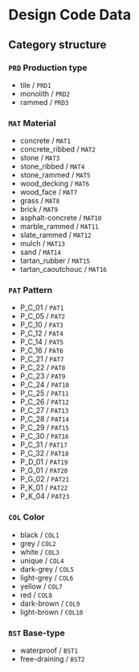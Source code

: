 # Design Code Data

## Category structure

### `PRD` Production type

- tile / `PRD1`
- monolith / `PRD2`
- rammed / `PRD3`


### `MAT` Material

- concrete / `MAT1`
- concrete_ribbed / `MAT2`
- stone / `MAT3`
- stone_ribbed / `MAT4`
- stone_rammed / `MAT5`
- wood_decking / `MAT6`
- wood_face / `MAT7`
- grass / `MAT8`
- brick / `MAT9`
- asphalt-concrete / `MAT10`
- marble_rammed / `MAT11`
- slate_rammed / `MAT12`
- mulch / `MAT13`
- sand / `MAT14`
- tartan_rubber / `MAT15`
- tartan_caoutchouc / `MAT16`


### `PAT` Pattern 

- P_C_01 / `PAT1`
- P_C_05 / `PAT2`
- P_C_10 / `PAT3`
- P_C_12 / `PAT4`
- P_C_14 / `PAT5`
- P_C_16 / `PAT6`
- P_C_21 / `PAT7`
- P_C_22 / `PAT8`
- P_C_23 / `PAT9`
- P_C_24 / `PAT10`
- P_C_25 / `PAT11`
- P_C_26 / `PAT12`
- P_C_27 / `PAT13`
- P_C_28 / `PAT14`
- P_C_29 / `PAT15`
- P_C_30 / `PAT16`
- P_C_31 / `PAT17`
- P_C_32 / `PAT18`
- P_D_01 / `PAT19`
- P_G_01 / `PAT20`
- P_G_02 / `PAT21`
- P_K_01 / `PAT22`
- P_K_04 / `PAT23`


### `COL` Color 

- black / `COL1`
- grey / `COL2`
- white / `COL3`
- unique / `COL4`
- dark-grey / `COL5`
- light-grey / `COL6`
- yellow / `COL7`
- red / `COL8`
- dark-brown / `COL9`
- light-brown / `COL10`


### `BST` Base-type

- waterproof / `BST1`
- free-draining / `BST2`
